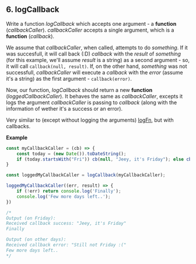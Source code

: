 ## 6. logCallback 

Write a function _logCallback_ which accepts one argument - a __function__ (_callbackCaller_). 
_callbackCaller_ accepts a single argument, which is a __function__ (_callback_).

We assume that _callbackCaller_, when called, attempts to do _something_. If it was succesfull, it will call back (:D) _callback_ with the _result_ of _something_ (for this example, we'll assume _result_ is a string) as a second argument - so, it will call `callback(null, result)`. If, on the other hand, _something_ was not successfull, _callbackCaller_ will execute a _callback_ with the _error_ (assume it's a string) as the first argument  - `callback(error)`.

Now, our function, _logCallback_ should return a new __function__ (_loggedCallbackCaller_). It behaves the same as _callbackCaller_, excepts it logs the argument _callbackCaller_ is passing to _callback_ (along with the information of wether it's a success or an error).

Very similar to (except without logging the arguments) [logFn](./04_logFn.md), but with callbacks.


__Example__

```Javascript
const myCallbackCaller = (cb) => {
    const today = (new Date()).toDateString();
    if (today.startsWith("Fri")) cb(null, "Jeey, it's Friday"); else cb("Still not Friday :(");
}

const loggedMyCallbackCaller = logCallback(myCallbackCaller);

loggedMyCallbackCaller((err, result) => {
    if (!err) return console.log('Finally');
    console.log('Few more days left..');
})

/*
Output (on Friday): 
Received callback success: "Jeey, it's Friday"
Finally

Output (on other days):
Received callback error: "Still not Friday :("
Few more days left..
*/

```